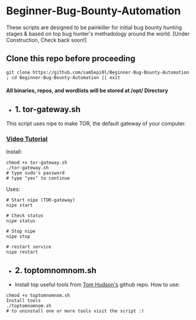 # Beginner-Bug-Bounty-Automation
These scripts are designed to be painkiller for initial bug bounty hunting stages & based on top bug hunter's methadology around the world.
[Under Construction, Check back soon!]

## Clone this repo before proceeding
`git clone https://github.com/sam5epi0l/Beginner-Bug-Bounty-Automation ; cd Beginner-Bug-Bounty-Automation || exit`
#### All binaries, repos, and wordlists will be stored at /opt/ Directory

- ## 1. tor-gateway.sh
This script uses nipe to make TOR, the default gateway of your computer.
### [Video Tutorial](https://youtu.be/kqNwJWdI1xM)
Install:
```
chmod +x tor-gateway.sh
./tor-gateway.sh
# type sudo's password
# type "yes" to continue
```
Uses:
```
# Start nipe (TOR-gateway)
nipe start

# Check status
nipe status

# Stop nipe
nipe stop

# restart service
nipe restart
```

- ## 2. toptomnomnom.sh
- Install top useful tools from [Tom Hudson's](https://github.com/tomnomnom/) github repo.
How to use:
```
chmod +x toptomnomnom.sh
Install tools
./toptomnomnom.sh
# to uninstall one or more tools visit the script :)
```
